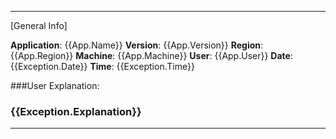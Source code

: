 -----------------------------
[General Info]
 
**Application**: {{App.Name}}
**Version**:     {{App.Version}}
**Region**:      {{App.Region}}
**Machine**:     {{App.Machine}}
**User**:        {{App.User}}
**Date**: {{Exception.Date}}
**Time**: {{Exception.Time}}
 
###User Explanation:
 
### {{Exception.Explanation}}
-----------------------------
